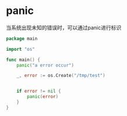 # panic
当系统出现未知的错误时，可以通过panic进行标识

```go
package main

import "os"

func main() {
    panic("a error occur")

    _, error := os.Create("/tmp/test")


    if error != nil {
        panic(error)
    }
} 
```